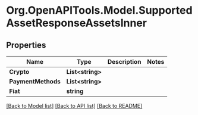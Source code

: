 # Org.OpenAPITools.Model.SupportedAssetResponseAssetsInner

## Properties

Name | Type | Description | Notes
------------ | ------------- | ------------- | -------------
**Crypto** | **List&lt;string&gt;** |  | 
**PaymentMethods** | **List&lt;string&gt;** |  | 
**Fiat** | **string** |  | 

[[Back to Model list]](../README.md#documentation-for-models) [[Back to API list]](../README.md#documentation-for-api-endpoints) [[Back to README]](../README.md)

